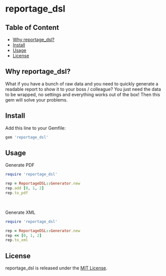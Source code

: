 # reportage_dsl

## Table of Content
* [Why reportage_dsl?](#why-reportage_dsl)
* [Install](#install)
* [Usage](#usage)
* [License](#license)

## Why reportage_dsl?

What if you have a bunch of raw data and you need to quickly generate a 
readable report to show it to your boss / colleague?
 You just need the data to be wrapped, no settings and everything works out of the box!
Then this gem will solve your problems.

## Install
Add this line to your Gemfile:

```ruby
gem 'reportage_dsl'

```

## Usage
Generate PDF
```ruby
require 'reportage_dsl'

rep = ReportageDSL::Generator.new
rep.add [0, 1, 2]
rep.to_pdf
```
<br>

Generate XML
```ruby
require 'reportage_dsl'

rep = ReportageDSL::Generator.new
rep << [0, 1, 2]
rep.to_xml
```

## License
reportage_dsl is released under the [MIT License](http://www.opensource.org/licenses/MIT).